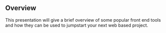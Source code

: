 ##  Overview
This presentation will give a brief overview of some popular front end tools and
how they can be used to jumpstart your next web based project.
